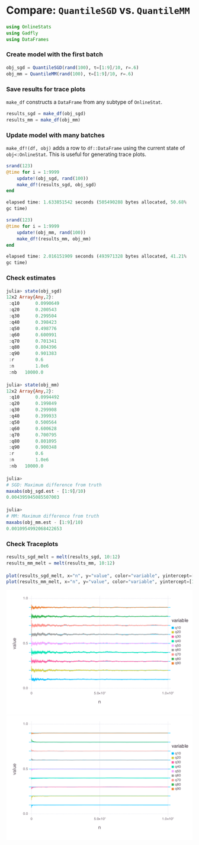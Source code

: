
# Compare: `QuantileSGD` vs. `QuantileMM`


````julia
using OnlineStats
using Gadfly
using DataFrames
````





### Create model with the first batch
````julia
obj_sgd = QuantileSGD(rand(100), τ=[1:9]/10, r=.6)
obj_mm = QuantileMM(rand(100), τ=[1:9]/10, r=.6)
````





### Save results for trace plots

`make_df` constructs a `DataFrame` from any subtype of `OnlineStat`.

````julia
results_sgd = make_df(obj_sgd)
results_mm = make_df(obj_mm)
````





### Update model with many batches

`make_df!(df, obj)` adds a row to `df::DataFrame` using the current state of `obj<:OnlineStat`.  This is useful for generating trace plots.

````julia
srand(123)
@time for i = 1:9999
    update!(obj_sgd, rand(100))
    make_df!(results_sgd, obj_sgd)
end
````


````julia
elapsed time: 1.633851542 seconds (505490288 bytes allocated, 50.68%
gc time)
````




````julia
srand(123)
@time for i = 1:9999
    update!(obj_mm, rand(100))
    make_df!(results_mm, obj_mm)
end
````


````julia
elapsed time: 2.016151909 seconds (493971328 bytes allocated, 41.21%
gc time)
````





### Check estimates
````julia
julia> state(obj_sgd)
12x2 Array{Any,2}:
 :q10      0.0990649
 :q20      0.200543 
 :q30      0.299504 
 :q40      0.398423 
 :q50      0.498776 
 :q60      0.600991 
 :q70      0.701341 
 :q80      0.804396 
 :q90      0.901383 
 :r        0.6      
 :n        1.0e6    
 :nb   10000.0      

julia> state(obj_mm)
12x2 Array{Any,2}:
 :q10      0.0994492
 :q20      0.199849 
 :q30      0.299908 
 :q40      0.399933 
 :q50      0.500564 
 :q60      0.600628 
 :q70      0.700795 
 :q80      0.801095 
 :q90      0.900348 
 :r        0.6      
 :n        1.0e6    
 :nb   10000.0      

julia> 
# SGD: Maximum difference from truth
maxabs(obj_sgd.est - [1:9]/10)
0.004395945085507003

julia> 
# MM: Maximum difference from truth
maxabs(obj_mm.est - [1:9]/10)
0.0010954992068422653

````





### Check Traceplots
````julia
results_sgd_melt = melt(results_sgd, 10:12)
results_mm_melt = melt(results_mm, 10:12)

plot(results_sgd_melt, x="n", y="value", color="variable", yintercept=[1:9]/10, Geom.line, Geom.hline)
plot(results_mm_melt, x="n", y="value", color="variable", yintercept=[1:9]/10, Geom.line, Geom.hline)
````


![](figures/quantilecompare_7_1.png)
![](figures/quantilecompare_7_2.png)



